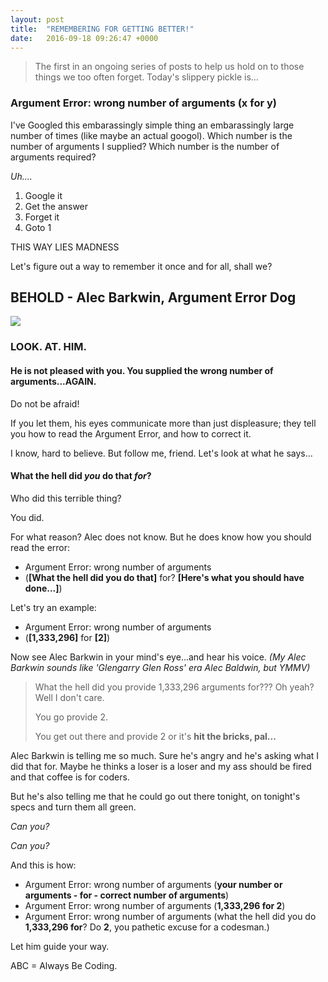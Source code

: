 ```yaml
---
layout: post
title:  "REMEMBERING FOR GETTING BETTER!"
date:   2016-09-18 09:26:47 +0000
---
```


> The first in an ongoing series of posts to help us hold on to those things we too often forget. Today's slippery pickle is...
### Argument Error: wrong number of arguments (x for y)

I've Googled this embarassingly simple thing an embarassingly large number of times (like maybe an actual googol).  Which number is the number of arguments I supplied?  Which number is the number of arguments required?

*Uh....*

1. Google it
2. Get the answer
3. Forget it
4. Goto 1

THIS WAY LIES MADNESS

Let's figure out a way to remember it once and for all, shall we?  

## BEHOLD - Alec Barkwin, Argument Error Dog

![](http://intheloose.com/wp-content/uploads/2014/07/23.jpg)

### LOOK. AT. HIM.
#### He is not pleased with you.  You supplied the wrong number of arguments...AGAIN.

Do not be afraid!

If you let them, his eyes communicate more than just displeasure;  they tell you how to read the Argument Error, and  how to correct it.

I know, hard to believe.  But follow me, friend.  Let's look at what he says...

#### What the hell did *you* do that *for*?

 Who did this terrible thing?

You did.  

For what reason?  Alec does not know.  But he does know how you should read the error:

* Argument Error: wrong number of arguments 
* (**[What the hell did you do that]** for? **[Here's what you should have done...]**)

Let's try an example:
* Argument Error: wrong number of arguments 
* (**[1,333,296]** for **[2]**)

Now see Alec Barkwin in your mind's eye...and hear his voice.
*(My Alec Barkwin sounds like 'Glengarry Glen Ross' era Alec Baldwin, but YMMV)*

> What the hell did you provide 1,333,296 arguments for???  Oh yeah?  Well I don't care.
> 
> You go provide 2.
> 
> You get out there and provide 2 or it's **hit the bricks, pal...**

Alec Barkwin is telling me so much.  Sure he's angry and he's asking what I did that for.  Maybe he thinks a loser is a loser and my ass should be fired and that coffee is for coders.

But he's also telling me that he could go out there tonight, on tonight's specs and turn them all green.

*Can you?*

*Can you?*

And this is how:

* Argument Error: wrong number of arguments (**your number or arguments - for - correct number of arguments**)
* Argument Error: wrong number of arguments (**1,333,296 for 2**)
* Argument Error: wrong number of arguments (what the hell did you do **1,333,296 for**? Do **2**, you pathetic excuse for a codesman.)

Let him guide your way.  

ABC = Always Be Coding.
